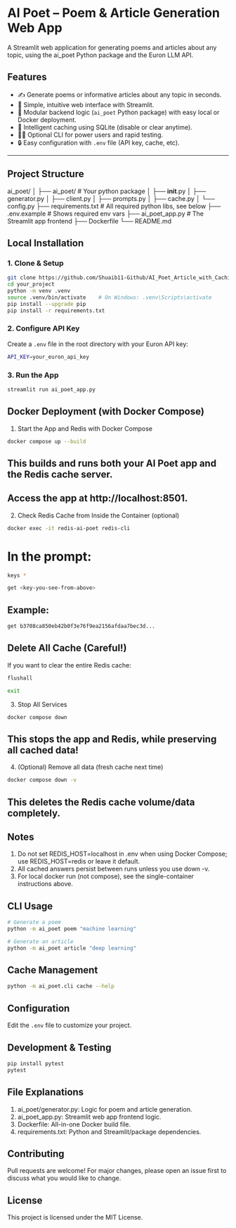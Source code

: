 # AI Poet – Poem & Article Generation Web App

A Streamlit web application for generating poems and articles about any topic, using the ai_poet Python package and the Euron LLM API.

## Features

- ✍️  Generate poems or informative articles about any topic in seconds.
- 🎨  Simple, intuitive web interface with Streamlit.
- 🔄  Modular backend logic (`ai_poet` Python package) with easy local or Docker deployment.
- 💾  Intelligent caching using SQLite (disable or clear anytime).
- 👩‍💻  Optional CLI for power users and rapid testing.
- 🔒  Easy configuration with `.env` file (API key, cache, etc).

---

## Project Structure

ai_poet/
│
├── ai_poet/                 # Your python package
│   ├── __init__.py
│   ├── generator.py
│   ├── client.py
│   ├── prompts.py
│   ├── cache.py
│   └── config.py
├── requirements.txt         # All required python libs, see below
├── .env.example             # Shows required env vars
├── ai_poet_app.py           # The Streamlit app frontend
├── Dockerfile
└── README.md

## Local Installation

### 1. Clone & Setup

```bash
git clone https://github.com/Shuaib11-Github/AI_Poet_Article_with_Caching.git
cd your_project
python -m venv .venv
source .venv/bin/activate    # On Windows: .venv\Scripts\activate
pip install --upgrade pip
pip install -r requirements.txt
```

### 2. Configure API Key

Create a `.env` file in the root directory with your Euron API key:

```bash
API_KEY=your_euron_api_key
```

### 3. Run the App

```bash
streamlit run ai_poet_app.py
```

## Docker Deployment (with Docker Compose)

1. Start the App and Redis with Docker Compose

```bash
docker compose up --build
```

## This builds and runs both your AI Poet app and the Redis cache server.
## Access the app at http://localhost:8501.

2. Check Redis Cache from Inside the Container (optional)

```bash
docker exec -it redis-ai-poet redis-cli
```

# In the prompt:
```bash
keys *
```

```bash
get <key-you-see-from-above>
```
## Example:

```bash
get b3708ca850eb42b0f3e76f9ea2156afdaa7bec3d...
```

## Delete All Cache (Careful!)
If you want to clear the entire Redis cache:

```bash
flushall
```

```bash
exit
```

3. Stop All Services

```bash
docker compose down
```
## This stops the app and Redis, while preserving all cached data!

4. (Optional) Remove all data (fresh cache next time)

```bash
docker compose down -v
```
## This deletes the Redis cache volume/data completely.

## Notes

1. Do not set REDIS_HOST=localhost in .env when using Docker Compose; use REDIS_HOST=redis or leave it default.
2. All cached answers persist between runs unless you use down -v.
3. For local docker run (not compose), see the single-container instructions above.

## CLI Usage

```bash
# Generate a poem
python -m ai_poet poem "machine learning"

# Generate an article
python -m ai_poet article "deep learning"
``` 

## Cache Management

```bash
python -m ai_poet.cli cache --help
```  

## Configuration

Edit the `.env` file to customize your project.

## Development & Testing

```bash
pip install pytest
pytest
```

## File Explanations

1. ai_poet/generator.py: Logic for poem and article generation.
2. ai_poet_app.py: Streamlit web app frontend logic.
3. Dockerfile: All-in-one Docker build file.
4. requirements.txt: Python and Streamlit/package dependencies.

## Contributing

Pull requests are welcome! For major changes, please open an issue first to discuss what you would like to change.

## License

This project is licensed under the MIT License.    


